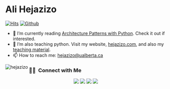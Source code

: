 <h1> Ali Hejazizo </h1>

[![Hits](https://hits.seeyoufarm.com/api/count/incr/badge.svg?url=https%3A%2F%2Fgithub.com%2Fhejazizo%2Fhejazizo&count_bg=%2379C83D&title_bg=%23555555&icon=&icon_color=%23E7E7E7&title=hits&edge_flat=false)](https://hits.seeyoufarm.com)
[![Github](https://img.shields.io/github/followers/hejazizo?label=Follow&style=social)](https://github.com/hejazizo)


- 🤔 I’m currently reading [Architecture Patterns with Python](https://learning.oreilly.com/library/view/architecture-patterns-with/9781492052197/preface01.html). Check it out if interested.
- 🌱 I’m also teaching python. Visit my website, [hejazizo.com](hejazizo.com), and also my [teaching material](https://github.com/hejazizo/CS-Tutorial).
- 📫 How to reach me: hejazizo@ualberta.ca

<!-- [![Anurag's github stats](https://github-readme-stats.vercel.app/api?username=hejazizo&show_icons=true&count_private=true&include_all_commits=true&theme=dracula)](https://github.com/hejazizo) -->
<!-- [![Top Langs](https://github-readme-stats.vercel.app/api/top-langs/?username=hejazizo&layout=compact&langs_count=11&count_private=true&theme=algolia&hide=Makefile,cmake)](https://github.com/hejazizo) -->

<div>
  <img align="left" src="https://github-readme-stats.vercel.app/api/top-langs?username=hejazizo&show_icons=true&locale=en&layout=compact" alt="hejazizo" />
</div>



<h3> 🤝🏻 &nbsp;Connect with Me </h3>

<p align="center">
  <a href="https://www.hejazizo.com"><img src="https://img.shields.io/badge/-hejazizo.com-3423A6?style=flat&logo=Google-Chrome&logoColor=white"/></a>
  <a href="https://linkedin.com/in/hejazizo"><img src="https://img.shields.io/badge/-hejazizo-0077B5?style=flat&logo=Linkedin&logoColor=white"/></a>
  <a href="mailto:hejazizo@ualberta.ca"><img src="https://img.shields.io/badge/-hejazizo@ualberta.ca-D14836?style=flat&logo=Gmail&logoColor=white"/></a>
  <a href="https://instagram.com/ali.hejazzii"><img src="https://img.shields.io/badge/-@ali.hejazzii-E4405F?style=flat&logo=Instagram&logoColor=white"/></a>
</p>

